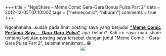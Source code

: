 +++
title = "NgeShare - Meme Comic Gara-Gara Bonus Pulsa Part 2"
date = 2012-12-05T07:10:00Z
tags = ["memecomic", "hiburan"]
comments = true
+++

<div style="text-align: justify;">Ngoahahaha...sudah pada lihat posting saya yang berjudul <b><a href="https://www.suryadhi.web.id/artikel/memecomicpertama">"Meme Comic Pertama Saya - Gara-Gara Pulsa"</a> </b>apa belum? Kali ini saya mau share tentang lanjutan posting saya tersebut dengan judul "Meme Comic - Gara-Gara Pulsa Part 2", selamat menikmati...😁<br />
<center><img border="0" src="https://1.bp.blogspot.com/-pQGpXsmNBg8/UL6QzAP_nRI/AAAAAAAAATg/pLoYTcZsv94/s1600/part23.jpg" /></center></div>
